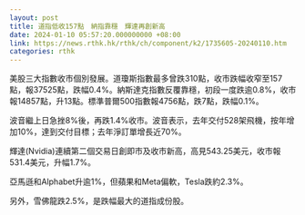 ```yaml
---
layout: post
title: 道指低收157點　納指靠穩　輝達再創新高
date: 2024-01-10 05:57:20.000000000 +08:00
link: https://news.rthk.hk/rthk/ch/component/k2/1735605-20240110.htm
categories: rthk
---
```


美股三大指數收市個別發展。道瓊斯指數最多曾跌310點，收市跌幅收窄至157點，報37525點，跌幅0.4%。納斯達克指數反覆靠穩，初段一度跌逾0.8%，收市報14857點，升13點。標準普爾500指數報4756點，跌7點，跌幅0.1%。

波音繼上日急挫8%後，再跌1.4%收市。波音表示，去年交付528架飛機，按年增加10%，達到交付目標；去年淨訂單增長近70%。

輝達(Nvidia)連續第二個交易日創即市及收市新高，高見543.25美元，收市報531.4美元，升幅1.7%。

亞馬遜和Alphabet升逾1%，但蘋果和Meta偏軟，Tesla跌約2.3%。

另外，雪佛龍跌2.5%，是跌幅最大的道指成份股。
